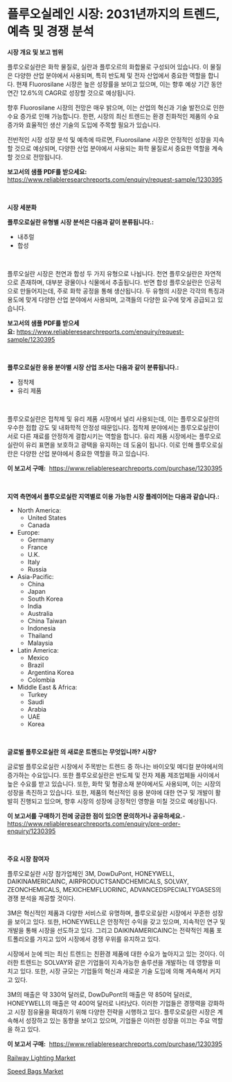 <p><h1>플루오실레인 시장: 2031년까지의 트렌드, 예측 및 경쟁 분석</h1></p><p><strong>시장 개요 및 보고 범위</strong></p>
<p><p>플루오로실란은 화학 물질로, 실란과 플루오르의 화합물로 구성되어 있습니다. 이 물질은 다양한 산업 분야에서 사용되며, 특히 반도체 및 전자 산업에서 중요한 역할을 합니다. 현재 Fluorosilane 시장은 높은 성장률을 보이고 있으며, 이는 향후 예상 기간 동안 연간 12.6%의 CAGR로 성장할 것으로 예상됩니다. </p><p>향후 Fluorosilane 시장의 전망은 매우 밝으며, 이는 산업의 혁신과 기술 발전으로 인한 수요 증가로 인해 가능합니다. 한편, 시장의 최신 트렌드는 환경 친화적인 제품의 수요 증가와 효율적인 생산 기술의 도입에 주목할 필요가 있습니다. </p><p>전반적인 시장 성장 분석 및 예측에 따르면, Fluorosilane 시장은 안정적인 성장을 지속할 것으로 예상되며, 다양한 산업 분야에서 사용되는 화학 물질로서 중요한 역할을 계속할 것으로 전망됩니다.</p></p>
<p><strong>보고서의 샘플 PDF를 받으세요:</strong> <a href="https://www.reliableresearchreports.com/enquiry/request-sample/1230395">https://www.reliableresearchreports.com/enquiry/request-sample/1230395</a></p>
<p>&nbsp;</p>
<p><strong>시장 세분화</strong></p>
<p><strong>플루오로실란 유형별 시장 분석은 다음과 같이 분류됩니다.:</strong></p>
<p><ul><li>내추럴</li><li>합성</li></ul></p>
<p>&nbsp;</p>
<p><p>플루오실란 시장은 천연과 합성 두 가지 유형으로 나뉩니다. 천연 플루오실란은 자연적으로 존재하며, 대부분 광물이나 식물에서 추출됩니다. 반면 합성 플루오실란은 인공적으로 만들어지는데, 주로 화학 공정을 통해 생산됩니다. 두 유형의 시장은 각각의 특징과 용도에 맞게 다양한 산업 분야에서 사용되며, 고객들의 다양한 요구에 맞게 공급되고 있습니다.</p></p>
<p><strong>보고서의 샘플 PDF를 받으세요:</strong>&nbsp;<a href="https://www.reliableresearchreports.com/enquiry/request-sample/1230395">https://www.reliableresearchreports.com/enquiry/request-sample/1230395</a></p>
<p>&nbsp;</p>
<p><strong> 플루오로실란 응용 분야별 시장 산업 조사는 다음과 같이 분류됩니다.:</strong></p>
<p><ul><li>점착제</li><li>유리 제품</li></ul></p>
<p>&nbsp;</p>
<p><p>플루오로실란은 접착제 및 유리 제품 시장에서 널리 사용되는데, 이는 플루오로실란의 우수한 접합 강도 및 내화학적 안정성 때문입니다. 접착제 분야에서는 플루오로실란이 서로 다른 재료를 안정하게 결합시키는 역할을 합니다. 유리 제품 시장에서는 플루오로실란이 유리 표면을 보호하고 광택을 유지하는 데 도움이 됩니다. 이로 인해 플루오로실란은 다양한 산업 분야에서 중요한 역할을 하고 있습니다.</p></p>
<p><strong>이 보고서 구매:</strong>&nbsp; <a href="https://www.reliableresearchreports.com/purchase/1230395">https://www.reliableresearchreports.com/purchase/1230395</a></p>
<p>&nbsp;</p>
<p><strong>지역 측면에서 플루오로실란 지역별로 이용 가능한 시장 플레이어는 다음과 같습니다.:</strong></p>
<p><ul>
    <li>
        North America:
        <ul>
            <li>United States</li>
            <li>Canada</li>
        </ul>
    </li>
    <li>
        Europe:
        <ul>
            <li>Germany</li>
            <li>France</li>
            <li>U.K.</li>
            <li>Italy</li>
            <li>Russia</li>
        </ul>
    </li>
    <li>
        Asia-Pacific:
        <ul>
            <li>China</li>
            <li>Japan</li>
            <li>South Korea</li>
            <li>India</li>
            <li>Australia</li>
            <li>China Taiwan</li>
            <li>Indonesia</li>
            <li>Thailand</li>
            <li>Malaysia</li>
        </ul>
    </li>
    <li>
        Latin America:
        <ul>
            <li>Mexico</li>
            <li>Brazil</li>
            <li>Argentina Korea</li>
            <li>Colombia</li>
        </ul>
    </li>
    <li>
        Middle East & Africa:
        <ul>
            <li>Turkey</li>
            <li>Saudi</li>
            <li>Arabia</li>
            <li>UAE</li>
            <li>Korea</li>
        </ul>
    </li>
    </ul></p>
<p>&nbsp;</p>
<p><strong>글로벌 플루오로실란 의 새로운 트렌드는 무엇입니까? 시장?</strong></p>
<p><p>글로벌 플루오로실란 시장에서 주목받는 트렌드 중 하나는 바이오및 메디컬 분야에서의 증가하는 수요입니다. 또한 플루오로실란은 반도체 및 전자 제품 제조업체들 사이에서 높은 수요를 받고 있습니다. 또한, 화학 및 형광소재 분야에서도 사용되며, 이는 시장의 성장을 촉진하고 있습니다. 또한, 제품의 혁신적인 응용 분야에 대한 연구 및 개발이 활발히 진행되고 있으며, 향후 시장의 성장에 긍정적인 영향을 미칠 것으로 예상됩니다.</p></p>
<p><strong>이 보고서를 구매하기 전에 궁금한 점이 있으면 문의하거나 공유하세요.</strong>- <a href="https://www.reliableresearchreports.com/enquiry/pre-order-enquiry/1230395">https://www.reliableresearchreports.com/enquiry/pre-order-enquiry/1230395</a></p>
<p>&nbsp;</p>
<p><strong>주요 시장 참여자</strong></p>
<p><p>플루오로실란 시장 참가업체인 3M, DowDuPont, HONEYWELL, DAIKINAMERICAINC, AIRPRODUCTSANDCHEMICALS, SOLVAY, ZEONCHEMICALS, MEXICHEMFLUORINC, ADVANCEDSPECIALTYGASES의 경쟁 분석을 제공할 것이다. </p><p>3M은 혁신적인 제품과 다양한 서비스로 유명하며, 플루오로실란 시장에서 꾸준한 성장을 보이고 있다. 또한, HONEYWELL은 안정적인 수익을 갖고 있으며, 지속적인 연구 및 개발을 통해 시장을 선도하고 있다. 그리고 DAIKINAMERICAINC는 전략적인 제품 포트폴리오를 가지고 있어 시장에서 경쟁 우위를 유지하고 있다. </p><p>시장에서 눈에 띄는 최신 트렌드는 친환경 제품에 대한 수요가 높아지고 있는 것이다. 이러한 트렌드는 SOLVAY와 같은 기업들이 지속가능한 솔루션을 개발하는 데 영향을 미치고 있다. 또한, 시장 규모는 기업들의 혁신과 새로운 기술 도입에 의해 계속해서 커지고 있다. </p><p>3M의 매출은 약 330억 달러로, DowDuPont의 매출은 약 850억 달러로, HONEYWELL의 매출은 약 400억 달러로 나타났다. 이러한 기업들은 경쟁력을 강화하고 시장 점유율을 확대하기 위해 다양한 전략을 시행하고 있다. 플루오로실란 시장은 계속해서 성장하고 있는 동향을 보이고 있으며, 기업들은 이러한 성장을 이끄는 주요 역할을 하고 있다.</p></p>
<p><strong>이 보고서 구매:</strong>&nbsp;&nbsp;<a href="https://www.reliableresearchreports.com/purchase/1230395">https://www.reliableresearchreports.com/purchase/1230395</a></p>
<p><p><a href="https://butternut-bug-553.notion.site/Railway-Lighting-Market-Size-Growth-and-Forecast-from-2024-2031-5a4a6137810b44bdb0eb3440bdce6f2f">Railway Lighting Market</a></p><p><a href="https://github.com/Glendatilghmankmgz0rbhwpy/Market-Research-Report-List-1/blob/main/speed-bags-market.md">Speed Bags Market</a></p></p>
